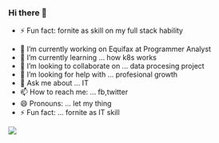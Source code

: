 ### Hi there 👋

- ⚡ Fun fact: fornite as skill on my full stack hability
<!--
**PaulGiancarlo/PaulGiancarlo** is a ✨ _special_ ✨ repository because its `README.md` (this file) appears on your GitHub profile.

Here are some ideas to get you started:
-->
- 🔭 I’m currently working on Equifax at Programmer Analyst
- 🌱 I’m currently learning ... how k8s works
- 👯 I’m looking to collaborate on ... data procesing project
- 🤔 I’m looking for help with ... profesional growth
- 💬 Ask me about ... IT
- 📫 How to reach me: ... fb,twitter
- 😄 Pronouns: ... let my thing
- ⚡ Fun fact: ... fornite as IT skill

<img src="https://generative-placeholders.glitch.me/image?width=600&height=300&style=cellular-automata&cells=50">
<!--
-->
